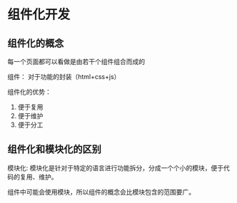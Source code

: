 # 组件化开发

## 组件化的概念

每一个页面都可以看做是由若干个组件组合而成的

组件： 对于功能的封装（html+css+js）

组件化的优势：

1. 便于复用
2. 便于维护
3. 便于分工

## 组件化和模块化的区别

模块化: 模块化是针对于特定的语言进行功能拆分，分成一个个小的模块，便于代码的复用、维护。


组件中可能会使用模块，所以组件的概念会比模块包含的范围要广。

